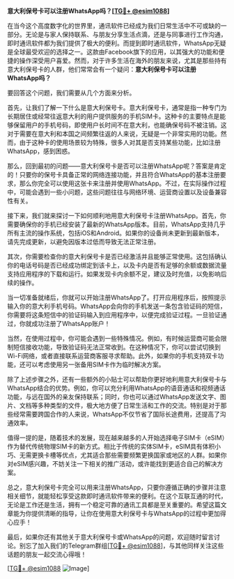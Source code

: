 **意大利保号卡可以注册WhatsApp吗？[[TG💪+ @esim1088](https://t.me/s/esim1088)]**

在当今这个高度数字化的世界里，通讯软件已经成为我们日常生活中不可或缺的一部分。无论是与家人保持联系、与朋友分享生活点滴，还是与同事进行工作沟通，即时通讯软件都为我们提供了极大的便利。而提到即时通讯软件，WhatsApp无疑是全球最受欢迎的选择之一。这款由Facebook旗下的应用，以其强大的功能和便捷的操作深受用户喜爱。然而，对于许多生活在海外的朋友来说，尤其是那些持有意大利保号卡的人群，他们常常会有一个疑问：**意大利保号卡可以注册WhatsApp吗？**

要回答这个问题，我们需要从几个方面来分析。

首先，让我们了解一下什么是意大利保号卡。意大利保号卡，通常是指一种专门为长期居住或经常往返意大利的用户提供服务的手机SIM卡。这种卡的主要特点是能够保留用户的手机号码，即使用户长时间不在意大利，也能确保号码不被注销。这对于需要在意大利和本国之间频繁往返的人来说，无疑是一个非常实用的功能。然而，由于这种卡的使用场景较为特殊，很多人对其是否支持某些功能，比如注册WhatsApp，感到困惑。

那么，回到最初的问题——意大利保号卡是否可以注册WhatsApp呢？答案是肯定的！只要你的保号卡具备正常的网络连接功能，并且符合WhatsApp的基本注册要求，那么你完全可以使用这张卡来注册并使用WhatsApp。不过，在实际操作过程中，可能会遇到一些小问题，这些问题往往与网络环境、运营商设置以及设备兼容性有关。

接下来，我们就来探讨一下如何顺利地用意大利保号卡注册WhatsApp。首先，你需要确保你的手机已经安装了最新的WhatsApp版本。目前，WhatsApp支持几乎所有主流的操作系统，包括iOS和Android。如果你的设备尚未更新到最新版本，请先完成更新，以避免因版本过低而导致无法正常注册。

其次，你需要检查你的意大利保号卡是否已经激活并且能够正常使用。这包括确认你的电话号码是否已经成功绑定到该卡上，以及卡内是否有足够的余额或数据流量支持应用程序的下载和运行。如果发现卡内余额不足，建议及时充值，以免影响后续的操作。

当一切准备就绪后，你就可以开始注册WhatsApp了。打开应用程序后，按照提示输入你的意大利手机号码。WhatsApp会向你的手机发送一条包含验证码的短信，你需要将这条短信中的验证码输入到应用程序中，以便完成验证过程。一旦验证通过，你就成功注册了WhatsApp账户！

当然，在使用过程中，你可能会遇到一些特殊情况。例如，有时候运营商可能会限制短信接收功能，导致验证码无法正常收到。在这种情况下，你可以尝试切换到Wi-Fi网络，或者直接联系运营商客服寻求帮助。此外，如果你的手机支持双卡功能，还可以考虑使用另一张备用SIM卡作为临时解决方案。

除了上述步骤之外，还有一些额外的小贴士可以帮助你更好地利用意大利保号卡与WhatsApp结合的优势。例如，你可以充分利用WhatsApp的语音通话和视频通话功能，与远在国外的亲友保持联系；同时，你也可以通过WhatsApp发送文字、图片、文档等多种类型的文件，极大地方便了日常生活和工作的交流。特别是对于那些经常需要跨国合作的人来说，WhatsApp不仅节省了国际长途费用，还提高了沟通效率。

值得一提的是，随着技术的发展，现在越来越多的人开始选择电子SIM卡（eSIM）作为替代传统物理SIM卡的新方式。相比于传统的实体SIM卡，eSIM具有体积小巧、无需更换卡槽等优点，尤其适合那些需要频繁更换国家或地区的人群。如果你对eSIM感兴趣，不妨关注一下相关的推广活动，或许能找到更适合自己的解决方案。

总之，意大利保号卡完全可以用来注册WhatsApp，只要你遵循正确的步骤并注意相关细节，就能轻松享受这款即时通讯软件带来的便利。在这个互联互通的时代，无论是工作还是生活，拥有一个稳定可靠的通讯工具都是至关重要的。希望这篇文章能为你提供清晰的指导，让你在使用意大利保号卡与WhatsApp的过程中更加得心应手！

最后，如果你还有其他关于意大利保号卡或WhatsApp的问题，欢迎随时留言讨论。别忘了加入我们的Telegram群组[[TG💪+ @esim1088](https://t.me/s/esim1088)]，与其他同样关注这些话题的朋友一起交流心得哦！

[[TG💪+ @esim1088](https://t.me/s/esim1088) ![Image](https://i.postimg.cc/4NQfJmqS/Snipaste-2025-05-13-00-14-12.png)]